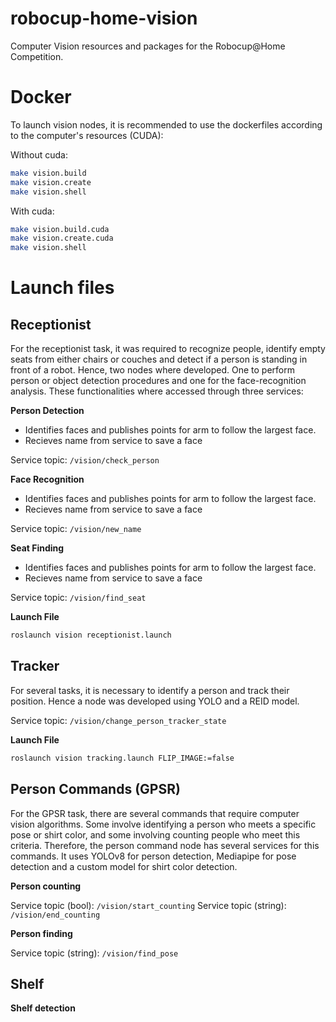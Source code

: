 # robocup-home-vision
Computer Vision resources and packages for the Robocup@Home Competition.

# Docker
To launch vision nodes, it is recommended to use the dockerfiles according to the computer's resources (CUDA):

Without cuda:
``` bash
make vision.build
make vision.create
make vision.shell
```

With cuda:
``` bash
make vision.build.cuda
make vision.create.cuda
make vision.shell
```

# Launch files
## Receptionist
For the receptionist task, it was required to recognize people, identify empty seats from either chairs or couches and detect if a person is standing in front of a robot. Hence, two nodes where developed. One to perform person or object detection procedures and one for the face-recognition analysis. These functionalities where accessed through three services:

**Person Detection**
- Identifies faces and publishes points for arm to follow the largest face.
- Recieves name from service to save a face

Service topic: `/vision/check_person`
  
**Face Recognition**
- Identifies faces and publishes points for arm to follow the largest face.
- Recieves name from service to save a face

Service topic: `/vision/new_name`

**Seat Finding**
- Identifies faces and publishes points for arm to follow the largest face.
- Recieves name from service to save a face

Service topic: `/vision/find_seat`


**Launch File**

``` bash
roslaunch vision receptionist.launch
```

## Tracker
For several tasks, it is necessary to identify a person and track their position. Hence a node was developed using YOLO and a REID model.

Service topic: `/vision/change_person_tracker_state`

**Launch File**

``` bash
roslaunch vision tracking.launch FLIP_IMAGE:=false
```

## Person Commands (GPSR)
For the GPSR task, there are several commands that require computer vision algorithms. Some involve identifying a person who meets a specific pose or shirt color, and some involving counting people who meet this criteria. Therefore, the person command node has several services for this commands. It uses YOLOv8 for person detection, Mediapipe for pose detection and a custom model for shirt color detection.

**Person counting**

Service topic (bool): `/vision/start_counting`
Service topic (string): `/vision/end_counting`

**Person finding**

Service topic (string): `/vision/find_pose`

## Shelf
**Shelf detection**
